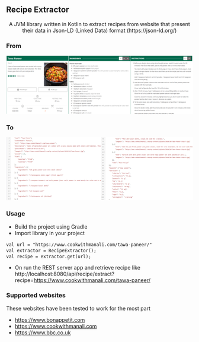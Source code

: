 ## Recipe Extractor 

<p align="center">
    A JVM library written in Kotlin to extract recipes from website that present their data in Json-LD (Linked Data) 
    format (https://json-ld.org/)
</p>

### From
![image](images/From.png)

### To
![image](images/To.png)

### Usage
- Build the project using Gradle
- Import library in your project
```
val url = "https://www.cookwithmanali.com/tawa-paneer/"
val extractor = RecipeExtractor();
val recipe = extractor.get(url);
```
- On run the REST server app and retrieve recipe like
http://localhost:8080/api/recipe/extract?recipe=https://www.cookwithmanali.com/tawa-paneer/

### Supported websites 
These websites have been tested to work for the most part

- https://www.bonappetit.com
- https://www.cookwithmanali.com
- https://www.bbc.co.uk

